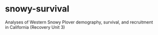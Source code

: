 # snowy-survival
Analyses of Western Snowy Plover demography, survival, and recruitment in California (Recovery Unit 3)
